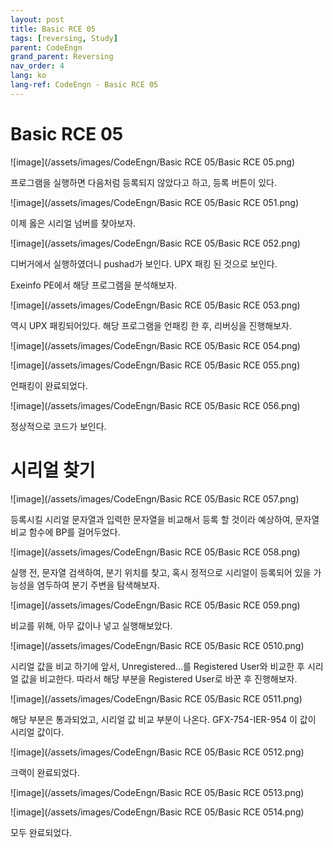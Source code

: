```yaml
---
layout: post
title: Basic RCE 05
tags: [reversing, Study]
parent: CodeEngn
grand_parent: Reversing
nav_order: 4
lang: ko
lang-ref: CodeEngn - Basic RCE 05
---
```


# Basic RCE 05

![image](/assets/images/CodeEngn/Basic RCE 05/Basic RCE 05.png)

프로그램을 실행하면 다음처럼 등록되지 않았다고 하고, 등록 버튼이 있다.

![image](/assets/images/CodeEngn/Basic RCE 05/Basic RCE 051.png)

이제 옳은 시리얼 넘버를 찾아보자.

![image](/assets/images/CodeEngn/Basic RCE 05/Basic RCE 052.png)

디버거에서 실행하였더니 pushad가 보인다. UPX 패킹 된 것으로 보인다.

Exeinfo PE에서 해당 프로그램을 분석해보자.

![image](/assets/images/CodeEngn/Basic RCE 05/Basic RCE 053.png)

역시 UPX 패킹되어있다. 해당 프로그램을 언패킹 한 후, 리버싱을 진행해보자.

![image](/assets/images/CodeEngn/Basic RCE 05/Basic RCE 054.png)

![image](/assets/images/CodeEngn/Basic RCE 05/Basic RCE 055.png)

언패킹이 완료되었다.

![image](/assets/images/CodeEngn/Basic RCE 05/Basic RCE 056.png)

정상적으로 코드가 보인다.

# 시리얼 찾기

![image](/assets/images/CodeEngn/Basic RCE 05/Basic RCE 057.png)

등록시킬 시리얼 문자열과 입력한 문자열을 비교해서 등록 할 것이라 예상하여, 문자열 비교 함수에 BP를 걸어두었다.

![image](/assets/images/CodeEngn/Basic RCE 05/Basic RCE 058.png)

실행 전, 문자열 검색하여, 분기 위치를 찾고, 혹시 정적으로 시리얼이 등록되어 있을 가능성을 염두하여 분기 주변을 탐색해보자.

![image](/assets/images/CodeEngn/Basic RCE 05/Basic RCE 059.png)

비교를 위해, 아무 값이나 넣고 실행해보았다.

![image](/assets/images/CodeEngn/Basic RCE 05/Basic RCE 0510.png)

시리얼 값을 비교 하기에 앞서, Unregistered...를 Registered User와 비교한 후 시리얼 값을 비교한다. 따라서 해당 부분을 Registered User로 바꾼 후 진행해보자.

![image](/assets/images/CodeEngn/Basic RCE 05/Basic RCE 0511.png)

해당 부분은 통과되었고, 시리얼 값 비교 부분이 나온다. GFX-754-IER-954 이 값이 시리얼 값이다.

![image](/assets/images/CodeEngn/Basic RCE 05/Basic RCE 0512.png)

크랙이 완료되었다.

![image](/assets/images/CodeEngn/Basic RCE 05/Basic RCE 0513.png)

![image](/assets/images/CodeEngn/Basic RCE 05/Basic RCE 0514.png)

모두 완료되었다.